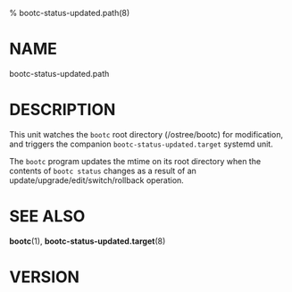 % bootc-status-updated.path(8)

# NAME

bootc-status-updated.path

# DESCRIPTION

This unit watches the `bootc` root directory (/ostree/bootc) for
modification, and triggers the companion `bootc-status-updated.target`
systemd unit.

The `bootc` program updates the mtime on its root directory when the
contents of `bootc status` changes as a result of an
update/upgrade/edit/switch/rollback operation.

# SEE ALSO

**bootc**(1), **bootc-status-updated.target**(8)

# VERSION

<!-- VERSION PLACEHOLDER -->

